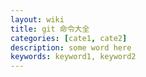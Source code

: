 ```yaml
---
layout: wiki
title: git 命令大全
categories: [cate1, cate2]
description: some word here
keywords: keyword1, keyword2
---
```




